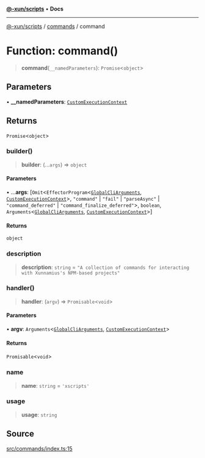 [**@-xun/scripts**](../../README.md) • **Docs**

***

[@-xun/scripts](../../README.md) / [commands](../README.md) / command

# Function: command()

> **command**(`__namedParameters`): `Promise`\<`object`\>

## Parameters

• **\_\_namedParameters**: [`CustomExecutionContext`](../../configure/type-aliases/CustomExecutionContext.md)

## Returns

`Promise`\<`object`\>

### builder()

> **builder**: (...`args`) => `object`

#### Parameters

• ...**args**: [`Omit`\<`EffectorProgram`\<[`GlobalCliArguments`](../../util/type-aliases/GlobalCliArguments.md), [`CustomExecutionContext`](../../configure/type-aliases/CustomExecutionContext.md)\>, `"command"` \| `"fail"` \| `"parseAsync"` \| `"command_deferred"` \| `"command_finalize_deferred"`\>, `boolean`, `Arguments`\<[`GlobalCliArguments`](../../util/type-aliases/GlobalCliArguments.md), [`CustomExecutionContext`](../../configure/type-aliases/CustomExecutionContext.md)\>]

#### Returns

`object`

### description

> **description**: `string` = `"A collection of commands for interacting with Xunnamius's NPM-based projects"`

### handler()

> **handler**: (`argv`) => `Promisable`\<`void`\>

#### Parameters

• **argv**: `Arguments`\<[`GlobalCliArguments`](../../util/type-aliases/GlobalCliArguments.md), [`CustomExecutionContext`](../../configure/type-aliases/CustomExecutionContext.md)\>

#### Returns

`Promisable`\<`void`\>

### name

> **name**: `string` = `'xscripts'`

### usage

> **usage**: `string`

## Source

[src/commands/index.ts:15](https://github.com/Xunnamius/xscripts/blob/89d81a3e405096de202bc1f6be61ab5d58fc3e1e/src/commands/index.ts#L15)
